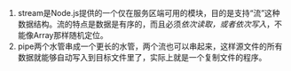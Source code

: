 1. stream是Node.js提供的一个仅在服务区端可用的模块，目的是支持“流”这种数据结构。流的特点是数据是有序的，而且必须*依次读取，或者依次写入*，不能像Array那样随机定位。
2. pipe两个水管串成一个更长的水管，两个流也可以串起来，这样源文件的所有数据就能够自动写入到目标文件里了，实际上就是一个复制文件的程序。